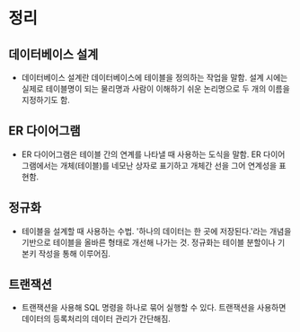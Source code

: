 # 정리
## 데이터베이스 설계
- 데이터베이스 설계란 데이터베이스에 테이블을 정의하는 작업을 말함. 설계 시에는 실제로 테이블명이 되는 물리명과 사람이 이해하기 쉬운 논리명으로 두 개의 이름을 지정하기도 함.

## ER 다이어그램
- ER 다이어그램은 테이블 간의 연계를 나타낼 때 사용하는 도식을 말함. ER 다이어그램에서는 개체(테이블)를 네모난 상자로 표기하고 개체간 선을 그어 연계성을 표현함.

## 정규화
- 테이블을 설계할 때 사용하는 수법. '하나의 데이터는 한 곳에 저장된다.'라는 개념을 기반으로 테이블을 올바른 형태로 개선해 나가는 것. 정규화는 테이블 분할이나 기본키 작성을 통해 이루어짐.

## 트랜잭션
- 트랜잭션을 사용해 SQL 명령을 하나로 묶어 실행할 수 있다. 트랜잭션을 사용하면 데이터의 등록처리의 데이터 관리가 간단해짐.
